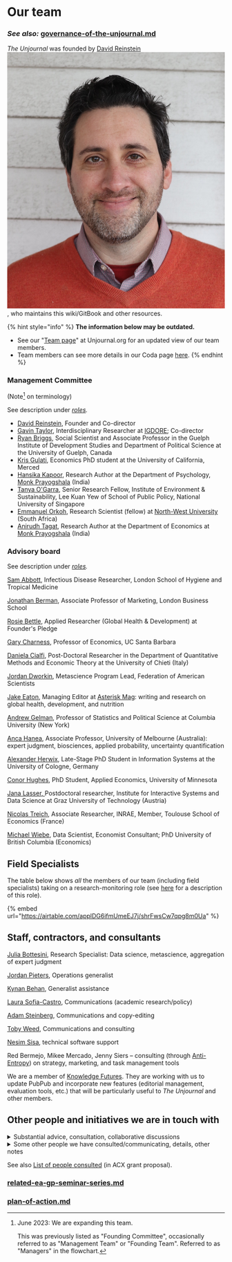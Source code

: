# Our team

### _See also:_ [governance-of-the-unjournal.md](../../management-tech-details-discussion/governance-of-the-unjournal.md "mention")

_The Unjournal_ was founded by [David Reinstein](https://davidreinstein.org) <img src="../../.gitbook/assets/image (2).png" alt="" data-size="line">, who maintains this wiki/GitBook and other resources.

{% hint style="info" %}
**The information below may be outdated.**&#x20;

* See our "[Team page](https://www.unjournal.org/team)" at Unjournal.org for an updated view of our team members.&#x20;
* Team members can see more details in our Coda page [here](https://coda.io/d/The-Unjournal-Hub-internal_d0KBG3dSZCs/Our-team_suYYbcbI#Our-team-table_tuiC-Ijy).&#x20;
{% endhint %}

### Management Committee

(Note[^1] on terminology)

See description under [_roles_](../call-for-participants-research/#roles)_._

* [David Reinstein](https://www.davidreinstein.org), Founder and Co-director
* [Gavin Taylor](https://onscienceandacademia.org/t/gavin-taylor/356), Interdisciplinary Researcher at [IGDORE](https://igdore.org/); Co-director
* [Ryan Briggs](https://www.ryancbriggs.net/), Social Scientist and Associate Professor in the Guelph Institute of Development Studies and Department of Political Science at the University of Guelph, Canada
* [Kris Gulati](https://sites.google.com/view/kris-gulati/home), Economics PhD student at the University of California, Merced
* [Hansika Kapoor](https://www.hansikakapoor.in), Research Author at the Department of Psychology, [Monk Prayogshala](https://www.monkprayogshala.in/) (India)
* [Tanya O'Garra](https://sites.google.com/view/tanyaogarra/home), Senior Research Fellow, Institute of Environment & Sustainability, Lee Kuan Yew of School of Public Policy, National University of Singapore
* [Emmanuel Orkoh](https://scholar.google.com/citations?user=hMW0bj4AAAAJ\&hl=en), Research Scientist (fellow) at [North-West University](https://www.nwu.ac.za/) (South Africa)
* [Anirudh Tagat](https://www.anirudhtagat.com/), Research Author at the Department of Economics at [Monk Prayogshala](http://www.google.com/url?q=http%3A%2F%2Fwww.monkprayogshala.in\&sa=D\&sntz=1\&usg=AOvVaw0Q2v2r2Rf_7hISS6yEnqOt) (India)

### Advisory board

See description under [_roles_](https://effective-giving-marketing.gitbook.io/unjournal-x-ea-and-global-priorities-research/readme/call-for-participants-research#roles)_._

[Sam Abbott](https://samabbott.co.uk), Infectious Disease Researcher, London School of Hygiene and Tropical Medicine

[Jonathan Berman](https://www.london.edu/faculty-and-research/faculty-profiles/b/berman-j-z-1), Associate Professor of Marketing, London Business School

[Rosie Bettle](https://www.linkedin.com/in/rosie-bettle-84a1051b0/?originalSubdomain=uk), Applied Researcher (Global Health & Development) at Founder's Pledge

[Gary Charness](https://www.wikiwand.com/en/Gary_Charness), Professor of Economics, UC Santa Barbara

[Daniela Cialfi](https://www.researchgate.net/profile/Daniela-Cialfi), Post-Doctoral Researcher in the Department of Quantitative Methods and Economic Theory at the University of Chieti (Italy)

[Jordan Dworkin](https://fas.org/expert/jordan-dworkin/), Metascience Program Lead, Federation of American Scientists

[Jake Eaton](https://www.linkedin.com/in/jake-eaton-phd-bb204634/), Managing Editor at [Asterisk Mag](https://asteriskmag.com/): writing and research on global health, development, and nutrition

[Andrew Gelman](http://www.stat.columbia.edu/~gelman/), Professor of Statistics and Political Science at Columbia University (New York)

[Anca Hanea](https://findanexpert.unimelb.edu.au/profile/697859-anca-hanea), Associate Professor, University of Melbourne (Australia): expert judgment, biosciences, applied probability, uncertainty quantification

[Alexander Herwix](https://www.researchgate.net/profile/Alexander-Herwix), Late-Stage PhD Student in Information Systems at the University of Cologne, Germany

[Conor Hughes](https://pop.umn.edu/people/conor-hughes), PhD Student, Applied Economics, University of Minnesota

[Jana Lasser, ](https://www.janalasser.at/)Postdoctoral researcher, Institute for Interactive Systems and Data Science at Graz University of Technology (Austria)

[Nicolas Treich](https://www.nicolastreich.com/), Associate Researcher, INRAE, Member, Toulouse School of Economics (France)

[Michael Wiebe](https://michaelwiebe.com/), Data Scientist, Economist Consultant; PhD University of British Columbia (Economics)

## Field Specialists

The table below shows _all_ the members of our team (including field specialists) taking on a research-monitoring role (see [here](../organizational-roles-and-responsibilities/#field-specialists-fs) for a description of this role).



{% embed url="https://airtable.com/applDG6ifmUmeEJ7j/shrFwsCw7qpg8m0Ua" %}

## Staff, contractors, and consultants

[Julia Bottesini](https://app.gitbook.com/s/scEoiIiYYQByE1FaibWQ/tools-and-examples/cole_haus-modeling), Research Specialist: Data science, metascience, aggregation of expert judgment

[Jordan Pieters](https://www.linkedin.com/search/results/all/?fetchDeterministicClustersOnly=true\&heroEntityKey=urn%3Ali%3Afsd_profile%3AACoAAC8F6_QBDzDncXc8sedfDTnbux1rlhcRsU8\&keywords=jordan%20pieters\&origin=RICH_QUERY_SUGGESTION\&position=0\&searchId=54d727f6-c121-4404-aa85-30bc2b974c74\&sid=qFJ\&spellCorrectionEnabled=false), Operations generalist

[Kynan Behan](https://www.linkedin.com/in/kynan-behan-b36b8a217/), Generalist assistance

[Laura Sofia-Castro](https://www.linkedin.com/in/laurasofia/), Communications (academic research/policy)

[Adam Steinberg](https://www.linkedin.com/in/adam-steinberg1/), Communications and copy-editing&#x20;

[Toby Weed](https://tobyweed.github.io/), Communications and consulting&#x20;

[Nesim Sisa](https://www.linkedin.com/search/results/all/?fetchDeterministicClustersOnly=true\&heroEntityKey=urn%3Ali%3Afsd_profile%3AACoAAAjbFsAB2AXvvtZTLLNn6rNFbxXbpo-AwTs\&keywords=nesim%20sisa\&origin=RICH_QUERY_SUGGESTION\&position=0\&searchId=9be224ea-9806-4316-9c3b-bdc511974fd2\&sid=v-d\&spellCorrectionEnabled=false), technical software support

Red Bermejo, Mikee Mercado, Jenny Siers – consulting (through [Anti-Entropy](https://www.antientropy.org/)) on strategy, marketing, and task management tools

We are a member of [Knowledge Futures](https://www.knowledgefutures.org/). They are working with us to update PubPub and incorporate new features (editorial management, evaluation tools, etc.) that will be particularly useful to _The Unjournal_ and other members.



## Other people and initiatives we are in touch with

<details>

<summary>Substantial advice, consultation, collaborative discussions</summary>

* Abel Brodeur, Founder/chair of the [Institute for Replication](https://i4replication.org/)

- The [repliCATS project](https://replicats.research.unimelb.edu.au/)

* [Eva Vivalt](http://evavivalt.com), Assistant Professor in the Department of Economics at the University of Toronto

- Other academic and policy economists, such as [Julian Jamison](http://business-school.exeter.ac.uk/about/people/profile/index.php?web_id=Julian_Jamison), [Todd Kaplan](http://business-school.exeter.ac.uk/about/people/profile/index.php?web_id=Todd_Kaplan), [Kate Rockett](https://www.essex.ac.uk/people/rocke62806/katharine-rockett), [David Rhys-Bernard](https://davidrhysbernard.com), [David Roodman](https://davidroodman.com/about/), and [Anna Dreber Almenberg](https://sites.google.com/site/annadreber/)

* Cooper Smout, head of [https://freeourknowledge.org/](https://freeourknowledge.org/)

- [Brian Nosek](https://www.projectimplicit.net/nosek/), Center for Open Science

* [Ted Miguel](http://emiguel.econ.berkeley.edu/), Faculty Director, Berkeley Initiative for Transparency in the Social Sciences (BITSS)

- Daniel Saderi, [PreReview](https://prereview.org/)

* [Yonatan Cale](https://il.linkedin.com/in/yonatancale), who helped me put this proposal together through asking a range of challenging questions and offering his feedback
* [Daniel Lakens](https://sites.google.com/site/lakens2/), Experimental Psychologist at the Human-Technology Interaction group at Eindhoven University of Technology (Netherlands), has also completed research with the Open Science Collaboration and the Peer Reviewers’ Openness Initiative

</details>

<details>

<summary>Some other people we have consulted/communicating, details, other notes</summary>

* Cooper Smout, FoK collaboration possibilities: through their pledges, and through an open access journal Cooper is putting together, which the Unjournal could feed into, for researchers needing a ‘journal with an impact factor’
* Participants in the GPI seminar luncheon

- Paolo Crosetto (Experimental Economics, French National Research Institute for Agriculture, Food and Environment) [https://paolocrosetto.wordpress.com/](https://paolocrosetto.wordpress.com/)

* Cecilia Tilli, Foundation to Prevent Antibiotics Resistance and EA research advocate

- Sergey Frolov (Physicist), Prof. J.-S. Caux, Physicist and head of [https://scipost.org/](https://scipost.org/)

* Peter Slattery, Behaviourworks Australia

- Alex Barnes, Business Systems Analyst, [https://eahub.org/profile/alex-barnes/](https://eahub.org/profile/alex-barnes/)

* Paola Masuzzo of IGDORE (biologist and advocate of open science)

- William Sleegers (Psychologist and Data Scientist, Rethink Priorities)

* Nathan Young [https://eahub.org/profile/nathan-young/](https://eahub.org/profile/nathan-young/); considering connecting The Unjournal to Metaculus predictions

- Edo Arad [https://eahub.org/profile/edo-arad/](https://eahub.org/profile/edo-arad/) (mathematician and EA research advocate)

* Hamish Huggard (Data science, ‘literature maps’)

</details>

See also [List of people consulted](../../readme/discussion-team/broken-reference/) (in ACX grant proposal).

### [related-ea-gp-seminar-series.md](../../parallel-partner-initiatives-and-resources/related-ea-gp-seminar-series.md "mention")

### [plan-of-action.md](../plan-of-action.md "mention")

[^1]: June 2023: We are expanding this team.&#x20;

    This was previously listed as "Founding Committee", occasionally referred to as "Management Team" or "Founding Team". Referred to as "Managers" in the flowchart.
